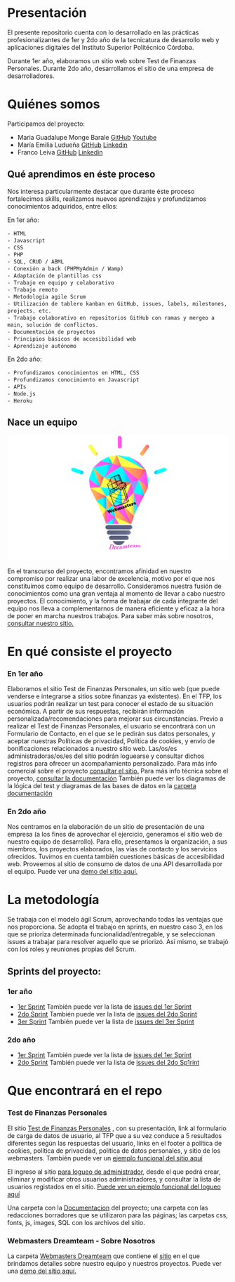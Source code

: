 # Presentación

El presente repositorio cuenta con lo desarrollado en las prácticas profesionalizantes de 1er y 2do año de la tecnicatura de desarrollo web y aplicaciones digitales del Instituto Superior Politécnico Córdoba. 

Durante 1er año, elaboramos un sitio web sobre Test de Finanzas Personales.
Durante 2do año, desarrollamos el sitio de una empresa de desarrolladores.

# Quiénes somos

Participamos del proyecto:
 - Maria Guadalupe Monge Barale [GitHub](https://github.com/GuadaMongeBarale) [Youtube](https://www.youtube.com/channel/UC9mW6BOXoLPrqxXAcwqPkUg)
 - María Emilia Ludueña [GitHub](https://github.com/MaEmiliaLuduena) [Linkedin](https://www.linkedin.com/in/mar%C3%ADa-emilia-ludue%C3%B1a/)
 - Franco Leiva [GitHub](https://github.com/leiva7) [Linkedin](https://www.linkedin.com/in/franco-leiva-7b377134/)
 
 
 ## Qué aprendimos en éste proceso
    
Nos interesa particularmente destacar que durante éste proceso fortalecimos skills, realizamos nuevos aprendizajes y profundizamos conocimientos adquiridos, entre ellos:

En 1er año: 

    - HTML
    - Javascript
    - CSS
    - PHP
    - SQL, CRUD / ABML
    - Conexión a back (PHPMyAdmin / Wamp)
    - Adaptación de plantillas css
    - Trabajo en equipo y colaborativo
    - Trabajo remoto
    - Metodología agile Scrum
    - Utilización de tablero kanban en GitHub, issues, labels, milestones, projects, etc.
    - Trabajo colaborativo en repositorios GitHub con ramas y mergeo a main, solución de conflictos. 
    - Documentación de proyectos
    - Principios básicos de accesibilidad web
    - Aprendizaje autónomo

En 2do año:

    - Profundizamos conocimientos en HTML, CSS 
    - Profundizamos conocimiento en Javascript
    - APIs
    - Node.js
    - Heroku

## Nace un equipo

<p align="center">
  <img src="Webmasters%20Dreamteam/images/LogoParaWeb.png" />
</p>
  
En el transcurso del proyecto, encontramos afinidad en nuestro compromiso por realizar una labor de excelencia, motivo por el que nos constituímos como equipo de desarrollo. 
Consideramos nuestra fusión de conocimientos como una gran ventaja al momento de llevar a cabo nuestro proyectos. El conocimiento, y la forma de trabajar de cada integrante del equipo nos lleva a complementarnos de manera eficiente y eficaz a la hora de poner en marcha nuestros trabajos.
Para saber más sobre nosotros, [consultar nuestro sitio.](https://aplicacionpracticafran.herokuapp.com/static/basico/Webmasters%20Dreamteam/index.html)


# En qué consiste el proyecto

### En 1er año 
Elaboramos el sitio Test de Finanzas Personales, un sitio web (que puede venderse e integrarse a sitios sobre finanzas ya existentes). En el TFP, los usuarios podrán realizar un test para conocer el estado de su situación económica. A partir de sus respuestas, recibirán información personalizada/recomendaciones para mejorar sus circunstancias. 
Previo a realizar el Test de Finanzas Personales, el usuario se encontrará con un Formulario de Contacto, en el que se le pedirán sus datos personales, y aceptar nuestras Políticas de privacidad, Política de cookies, y envío de bonificaciones relacionados a nuestro sitio web. Las/os/es administradoras/os/es del sitio podrán loguearse y consultar dichos registros para ofrecer un acompañamiento personalizado.
Para más info comercial sobre el proyecto [consultar el sitio.](https://testfp.paranegociode.com.ar/)
Para más info técnica sobre el proyecto, [consultar la documentación](Test%20Finanzas%20Personales/Documentacion/TFP-Especificacion-ieee-830.docx)
También puede ver los diagramas de la lógica del test y diagramas de las bases de datos en la [carpeta documentación](Test%20Finanzas%20Personales/Documentacion)

### En 2do año
Nos centramos en la elaboración de un sitio de presentación de una empresa (a los fines de aprovechar el ejercicio, generamos el sitio web de nuestro equipo de desarrollo). 
Para ello, presentamos la organización, a sus miembros, los proyectos elaborados, las vías de contacto y los servicios ofrecidos. Tuvimos en cuenta también cuestiones básicas de accesibilidad web. Proveemos al sitio de consumo de datos de una API desarrollada por el equipo. 
Puede ver una [demo del sitio aquí.](https://aplicacionpracticafran.herokuapp.com/static/basico/Webmasters%20Dreamteam/index.html)
    

# La metodología

Se trabaja con el modelo ágil Scrum, aprovechando todas las ventajas que nos proporciona. Se adopta el trabajo en sprints, en nuestro caso 3, en los que se prioriza determinada funcionalidad/entregable, y se seleccionan issues a trabajar para resolver aquello que se priorizó. Así mismo, se trabajó con los roles y reuniones propias del Scrum.

## Sprints del proyecto:

### 1er año
- [1er Sprint](https://github.com/practicaproISPC/grupo-5-g5/milestone/2) También puede ver la lista de [issues del 1er Sprint](https://github.com/practicaproISPC/grupo-5-g5/issues?q=is%3Aissue+milestone%3A%221+er+Sprint%22+)  
- [2do Sprint](https://github.com/practicaproISPC/grupo-5-g5/milestone/3) También puede ver la lista de [issues del 2do Sprint](https://github.com/practicaproISPC/grupo-5-g5/issues?q=is%3Aissue+milestone%3A%222+do+Sprint%22+)
- [3er Sprint](https://github.com/practicaproISPC/grupo-5-g5/milestone/4) También puede ver la lista de [issues del 3er Sprint](https://github.com/practicaproISPC/grupo-5-g5/issues?q=is%3Aissue+milestone%3A%223er+Sprint%22+)

### 2do año
- [1er Sprint](https://github.com/practicaproISPC/grupo-5-g5/milestone/5) También puede ver la lista de [issues del 1er Sprint](https://github.com/practicaproISPC/grupo-5-g5/issues?q=is%3Aissue+milestone%3A%221+Sprint%22+)  
- [2do Sprint](https://github.com/practicaproISPC/grupo-5-g5/milestone/6) También puede ver la lista de [issues del 2do Sp1rint](https://github.com/practicaproISPC/grupo-5-g5/issues?q=is%3Aissue+milestone%3A%222+Sprint%22+)

    


# Que encontrará en el repo

### Test de Finanzas Personales
El sitio [Test de Finanzas Personales](Test%20Finanzas%20Personales/) , con su presentación, link al formulario de carga de datos de usuario, al TFP que a su vez conduce a 5 resultados diferentes según las respuestas del usuario, links en el footer a política de cookies, política de privacidad, política de datos personales, y sitio de los webmasters. También puede ver un [ejemplo funcional del sitio aquí](https://testfp.paranegociode.com.ar/)

El ingreso al sitio [para logueo de administrador](Test%20Finanzas%20Personales/adminloggin.php), desde el que podrá crear, eliminar y modificar otros usuarios administradores, y consultar la lista de usuarios registados en el sitio. [Puede ver un ejemplo funcional del logueo aquí](https://testfp.paranegociode.com.ar/adminloggin.php)

Una carpeta con la [Documentacion](Test%20Finanzas%20Personales/Documentacion) del proyecto; una carpeta con las redacciones borradores que se utilizaron para las páginas; las carpetas css, fonts, js, images, SQL con los archivos del sitio.


### Webmasters Dreamteam - Sobre Nosotros

La carpeta [Webmasters Dreamteam](Webmasters%20Dreamteam/) que contiene el [sitio](Webmasters%20Dreamteam/index.html) en el que brindamos detalles sobre nuestro equipo y nuestros proyectos. Puede ver una [demo del sitio aquí.](https://aplicacionpracticafran.herokuapp.com/static/basico/Webmasters%20Dreamteam/index.html)
